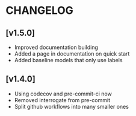 # CHANGELOG

## [v1.5.0]

- Improved documentation building
- Added a page in documentation on quick start
- Added baseline models that only use labels

## [v1.4.0]

- Using codecov and pre-commit-ci now
- Removed interrogate from pre-commit
- Split github workflows into many smaller ones
